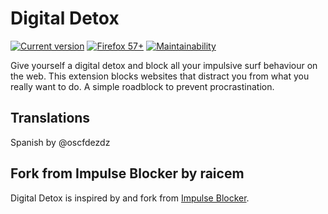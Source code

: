 # Digital Detox
[![Current version](https://img.shields.io/github/release/glkx/digital-detox/all.svg)](https://github.com/glkx/digital-detox/releases/latest) [![Firefox 57+](https://img.shields.io/badge/Firefox-72%2B-orange.svg)](https://www.mozilla.org/firefox) [![Maintainability](https://api.codeclimate.com/v1/badges/07ae438cfe4556950bf8/maintainability)](https://codeclimate.com/github/glkx/impulse-blocker/maintainability)

Give yourself a digital detox and block all your impulsive surf behaviour on the web. This extension blocks websites that distract you from what you really want to do. A simple roadblock to prevent procrastination.

## Translations
Spanish by @oscfdezdz

## Fork from Impulse Blocker by raicem
Digital Detox is inspired by and fork from [Impulse Blocker](https://addons.mozilla.org/en-US/firefox/addon/impulse-blocker/).
